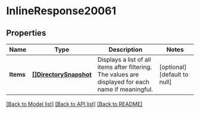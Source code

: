 # InlineResponse20061

## Properties
Name | Type | Description | Notes
------------ | ------------- | ------------- | -------------
**Items** | [**[]DirectorySnapshot**](DirectorySnapshot.md) | Displays a list of all items after filtering. The values are displayed for each name if meaningful. | [optional] [default to null]

[[Back to Model list]](../README.md#documentation-for-models) [[Back to API list]](../README.md#documentation-for-api-endpoints) [[Back to README]](../README.md)

